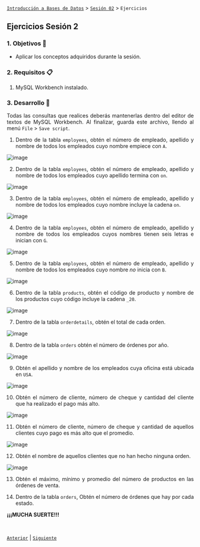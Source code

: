 [`Introducción a Bases de Datos`](../../README.md) > [`Sesión 02`](../Readme.md) > `Ejercicios`
	
## Ejercicios Sesión 2

<div style="text-align: justify;">

### 1. Objetivos :dart:

- Aplicar los conceptos adquiridos durante la sesión.

### 2. Requisitos :clipboard:

1. MySQL Workbench instalado.

### 3. Desarrollo :rocket:

Todas las consultas que realices deberás mantenerlas dentro del editor de textos de MySQL Workbench. Al finalizar, guarda este archivo, llendo al menú `File` > `Save script`. 

1. Dentro de la tabla `employees`, obtén el número de empleado, apellido y nombre de todos los empleados cuyo nombre empiece con `A`.

	
![image](https://user-images.githubusercontent.com/104279978/194452623-d3edcf6c-d417-4eac-a334-2b640b0ffdb4.png)
	
	
2. Dentro de la tabla `employees`, obtén el número de empleado, apellido y nombre de todos los empleados cuyo apellido termina con `on`.

	
![image](https://user-images.githubusercontent.com/104279978/194453135-d8a69e7b-99cd-47c2-b686-342e63782bf6.png)
	
	
	
3. Dentro de la tabla `employees`, obtén el número de empleado, apellido y nombre de todos los empleados cuyo nombre incluye la cadena `on`.


	
![image](https://user-images.githubusercontent.com/104279978/194453634-5942decd-282b-4c29-a877-b71842e044d2.png)
	
	
4. Dentro de la tabla `employees`, obtén el número de empleado, apellido y nombre de todos los empleados cuyos nombres tienen seis letras e inician con `G`.
	

![image](https://user-images.githubusercontent.com/104279978/194453881-e09063fd-74b9-46c3-b7bf-da3f53d98a85.png)
	


5. Dentro de la tabla `employees`, obtén el número de empleado, apellido y nombre de todos los empleados cuyo nombre *no* inicia con `B`.


![image](https://user-images.githubusercontent.com/104279978/194454572-e6408aa1-6482-4569-822d-002c7bc4bf8a.png)
	
	
6. Dentro de la tabla `products`, obtén el código de producto y nombre de los productos cuyo código incluye la cadena `_20`.


![image](https://user-images.githubusercontent.com/104279978/194456068-d8bf2fd1-6bf3-4afc-a4c6-6ba45306d00d.png)

	
7. Dentro de la tabla `orderdetails`, obtén el total de cada orden.

![image](https://user-images.githubusercontent.com/104279978/194457777-b9a2e8af-13df-4ed5-afae-6e0d75d42def.png)

	


	
8. Dentro de la tabla `orders` obtén el número de órdenes por año.

	
![image](https://user-images.githubusercontent.com/104279978/194458142-91679cf3-567d-4070-935e-dba0ce361601.png)

	
	
9. Obtén el apellido y nombre de los empleados cuya oficina está ubicada en `USA`.


![image](https://user-images.githubusercontent.com/104279978/194459455-6db3fb1b-8e3c-406c-b700-a980b9e1d047.png)


	
10. Obtén el número de cliente, número de cheque y cantidad del cliente que ha realizado el pago más alto.

	
![image](https://user-images.githubusercontent.com/104279978/194462209-07cfa585-8b2d-4301-91d4-3fe08c216dc1.png)
	
	
	
11. Obtén el número de cliente, número de cheque y cantidad de aquellos clientes cuyo pago es más alto que el promedio.

![image](https://user-images.githubusercontent.com/104279978/194462517-b49484b4-849c-4220-bd18-d96a4590a55e.png)
	
	
	
12. Obtén el nombre de aquellos clientes que no han hecho ninguna orden.


![image](https://user-images.githubusercontent.com/104279978/194463245-801f6e40-3f27-4c93-855f-d121f478a5fb.png)
	
	
	
13. Obtén el máximo, mínimo y promedio del número de productos en las órdenes de venta.

	
	
	
	
14. Dentro de la tabla `orders`, Obtén el número de órdenes que hay por cada estado.

	
	
	
	
**¡¡¡MUCHA SUERTE!!!**

<br/>

[`Anterior`](../Readme.md) | [`Siguiente`](../Readme.md)            

</div>
